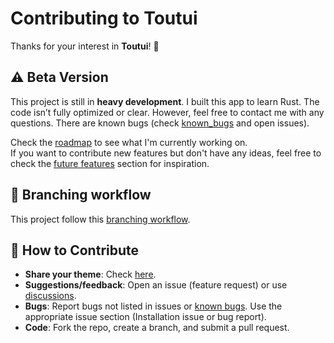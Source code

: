 # Contributing to Toutui

Thanks for your interest in **Toutui**! 🦜

## ⚠️ Beta Version
This project is still in **heavy development**. I built this app to learn Rust. The code isn’t fully optimized or clear. However, feel free to contact me with any questions. There are known bugs (check [known_bugs](https://github.com/AlbanDAVID/Toutui/blob/main/known_bugs.md) and open issues).

Check the [roadmap](https://github.com/AlbanDAVID/Toutui?tab=readme-ov-file#%EF%B8%8F-roadmap) to see what I'm currently working on.  
If you want to contribute new features but don't have any ideas, feel free to check the [future features](https://github.com/AlbanDAVID/Toutui?tab=readme-ov-file#-future-features) section for inspiration. 

## 🔁 Branching workflow 
This project follow this [branching workflow](https://gist.github.com/digitaljhelms/4287848). 

## 💬 How to Contribute
- **Share your theme**: Check [here](https://github.com/AlbanDAVID/Toutui-theme).
- **Suggestions/feedback**: Open an issue (feature request) or use [discussions](https://github.com/AlbanDAVID/Toutui/discussions).
- **Bugs**: Report bugs not listed in issues or [known bugs](https://github.com/AlbanDAVID/Toutui/blob/main/known_bugs.md). Use the appropriate issue section (Installation issue or bug report).
- **Code**: Fork the repo, create a branch, and submit a pull request. 
